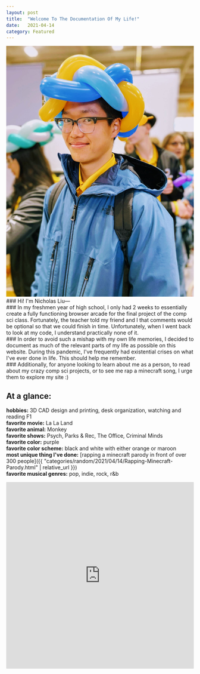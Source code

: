 ```yaml
---
layout: post
title:  "Welcome To The Documentation Of My Life!"
date:   2021-04-14
category: Featured
---
```

<img src="/images/portrait.png" alt="the picture of myself that I use for everything">
### Hi! I'm Nicholas Liu—
<br>
### In my freshmen year of high school, I only had 2 weeks to essentially create a fully functioning browser arcade for the final project of the comp sci class. Fortunately, the teacher told my friend and I that comments would be optional so that we could finish in time. Unfortunately, when I went back to look at my code, I understand practically none of it.
<br>
### In order to avoid such a mishap with my own life memories, I decided to document as much of the relevant parts of my life as possible on this website. During this pandemic, I've frequently had existential crises on what I've ever done in life. This should help me remember.
<br>
### Additionally, for anyone looking to learn about me as a person, to read about my crazy comp sci projects, or to see me rap a minecraft song, I urge them to explore my site :)
<br>

<!-- [^1]: [Game Arcade](https://www.example.com)
[^2]: [nick singing]({{ "categories/random/2021/04/14/Rapping-Minecraft-Parody.html" | relative_url }}) -->

## At a glance:

**hobbies:** 3D CAD design and printing, desk organization, watching and reading F1
<br>
**favorite movie:** La La Land
<br>
**favorite animal:** Monkey
<br>
**favorite shows:** Psych, Parks & Rec, The Office, Criminal Minds
<br>
**favorite color:** purple
<br>
**favorite color scheme:** black and white with either orange or maroon
<br>
**most unique thing I've done:** [rapping a minecraft parody in front of over 300 people]({{ "categories/random/2021/04/14/Rapping-Minecraft-Parody.html" | relative_url }})
<br>
**favorite musical genres:** pop, indie, rock, r&b
<!-- <a href="https://open.spotify.com/user/r7jfuobp4es6h2ils9fequm22?si=e64eb06e18244a71">link to my spotify</a> -->
<iframe src="https://open.spotify.com/embed/playlist/02CJmXYTfNjJpBdrGGAJIm" width="100%" height="500px" frameborder="0" allowtransparency="true" allow="encrypted-media"></iframe>
<br>

